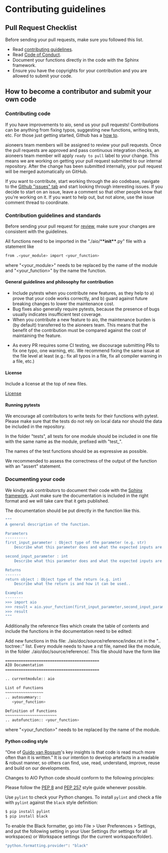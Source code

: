 # Contributing guidelines

## Pull Request Checklist

Before sending your pull requests, make sure you followed this list.

- Read [contributing guidelines](CONTRIBUTING.md).
- Read [Code of Conduct](CODE_OF_CONDUCT.md).
- Document your functions directly in the code with the Sphinx framework.
- Ensure you have the copyrights for your contribution and you are allowed to submit your code.

## How to become a contributor and submit your own code

### Contributing code

If you have improvements to aio, send us your pull requests!
Contributions can be anything from fixing typos, suggesting new functions, writing tests, etc.
For those just getting started, Github has a
[how to](https://help.github.com/articles/using-pull-requests/).

aioneers team members will be assigned to review your pull requests. Once the
pull requests are approved and pass continuous integration checks, an aioneers
team member will apply `ready to pull` label to your change. This means we are
working on getting your pull request submitted to our internal repository. After
the change has been submitted internally, your pull request will be merged
automatically on GitHub.

If you want to contribute, start working through the aio codebase,
navigate to the [Github "issues" tab](https://github.com/aioneers/aio/issues) and start
looking through interesting issues. If you
decide to start on an issue, leave a comment so that other people know that
you're working on it. If you want to help out, but not alone, use the issue
comment thread to coordinate.

### Contribution guidelines and standards

Before sending your pull request for
[review](https://github.com/aioneers/aio/pulls),
make sure your changes are consistent with the guidelines.

All functions need to be imported in the "./aio/\***\*init\*\***.py" file with a statement like

```bash
from .<your_module> import <your_function>
```

where "<your_module>" needs to be replaced by the name of the module and "<your_function>" by the name the function.

#### General guidelines and philosophy for contribution

- Include pytests when you contribute new features, as they help to a)
  prove that your code works correctly, and b) guard against future breaking
  changes to lower the maintenance cost.
- Bug fixes also generally require pytests, because the presence of bugs
  usually indicates insufficient test coverage.
- When you contribute a new feature to aio, the maintenance burden is
(by default) transferred to the aioneers team. This means that the benefit
of the contribution must be compared against the cost of maintaining the
feature.
<!-- - Full new features typically will live in
  [aio/addons](https://github.com/aioneers/addons) to get some
  airtime before a decision is made regarding whether they are to be migrated
  to the core. -->
- As every PR requires some CI testing, we discourage
  submitting PRs to fix one typo, one warning, etc. We recommend fixing the
  same issue at the file level at least (e.g.: fix all typos in a file, fix
  all compiler warning in a file, etc.)

#### License

Include a license at the top of new files.

[License](LICENSE)

#### Running pytests

We encourage all contributors to write tests for their functions with pytest. Please make sure that the tests do not rely on local data nor should the data be included in the repository.

In the folder "tests", all tests for one module should be included in one file with the same name as the module, prefixed with "test\_".

The names of the test functions should be as expressive as possible.

We recommended to assess the correctness of the output of the function with an "assert" statement.

### Documenting your code

We kindly ask contributors to document their code with the [Sphinx framework](https://www.sphinx-doc.org/en/master/usage/restructuredtext/basics.html#inline-markup). Just make sure the documentation is included in the right format and we will take care that it gets published.

The documentation should be put directly in the function like this.

```bash
"""
A general description of the function.

Parameters
----------
first_input_parameter : Object type of the parameter (e.g. str)
    Describe what this parameter does and what the expected inputs are.

second_input_parameter : int
    Describe what this parameter does and what the expected inputs are.

Returns
-------
return object : Object type of the return (e.g. int)
    Describe what the return is and how it can be used..

Examples
--------
>>> import aio
>>> result = aio.your_function(first_input_parameter,second_input_parameter)
>>> result
"""
```

Additionally the reference files which create the table of contents and include the functions in the documentation need to be edited:

Add new functions in this file: ./aio/doc/source/reference/index.rst in the ".. toctree::" list.
Every module needs to have a rst file, named like the module, in the folder ./aio/doc/source/reference/.
This file should have the form like

```bash
==========================================
AIO Documentation
==========================================

.. currentmodule:: aio

List of Functions
~~~~~~~~~~~~~~~~~
.. autosummary::
   <your_function>

Definition of Functions
~~~~~~~~~~~~~~~~~~~~~~~
.. autofunction:: <your_function>
```

where "<your_function>" needs to be replaced by the name of the module.

#### Python coding style

“One of [Guido van Rossum](https://gvanrossum.github.io)'s key insights is that code is read much more often than it is written.” It is our intention to develop artefacts in a readable & robust manner, so others can find, use, read, understand, improve, reuse and build on our developments.

Changes to AIO Python code should conform to the following principles:

Please follow the [PEP 8](https://www.python.org/dev/peps/pep-0008/) and [PEP 257](https://www.python.org/dev/peps/pep-0257/) style guide whenever possible.

Use `pylint` to check your Python changes. To install `pylint` and check a file
with `pylint` against the `black` style definition:

```bash
$ pip install pylint
$ pip install black
```

To enable the Black formatter, go into File > User Preferences > Settings, and put the following setting in your User Settings (for settings for all workspaces) or Workspace settings (for the current workspace/folder).

```bash
"python.formatting.provider": "black"
```
